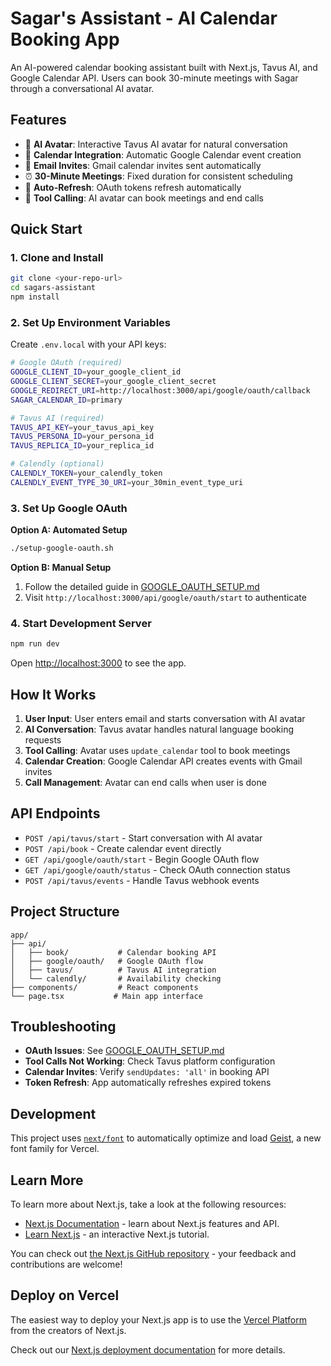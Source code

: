 # Sagar's Assistant - AI Calendar Booking App

An AI-powered calendar booking assistant built with Next.js, Tavus AI, and Google Calendar API. Users can book 30-minute meetings with Sagar through a conversational AI avatar.

## Features

- 🤖 **AI Avatar**: Interactive Tavus AI avatar for natural conversation
- 📅 **Calendar Integration**: Automatic Google Calendar event creation
- 📧 **Email Invites**: Gmail calendar invites sent automatically
- ⏰ **30-Minute Meetings**: Fixed duration for consistent scheduling
- 🔄 **Auto-Refresh**: OAuth tokens refresh automatically
- 🎯 **Tool Calling**: AI avatar can book meetings and end calls

## Quick Start

### 1. Clone and Install

```bash
git clone <your-repo-url>
cd sagars-assistant
npm install
```

### 2. Set Up Environment Variables

Create `.env.local` with your API keys:

```bash
# Google OAuth (required)
GOOGLE_CLIENT_ID=your_google_client_id
GOOGLE_CLIENT_SECRET=your_google_client_secret
GOOGLE_REDIRECT_URI=http://localhost:3000/api/google/oauth/callback
SAGAR_CALENDAR_ID=primary

# Tavus AI (required)
TAVUS_API_KEY=your_tavus_api_key
TAVUS_PERSONA_ID=your_persona_id
TAVUS_REPLICA_ID=your_replica_id

# Calendly (optional)
CALENDLY_TOKEN=your_calendly_token
CALENDLY_EVENT_TYPE_30_URI=your_30min_event_type_uri
```

### 3. Set Up Google OAuth

**Option A: Automated Setup**
```bash
./setup-google-oauth.sh
```

**Option B: Manual Setup**
1. Follow the detailed guide in [GOOGLE_OAUTH_SETUP.md](./GOOGLE_OAUTH_SETUP.md)
2. Visit `http://localhost:3000/api/google/oauth/start` to authenticate

### 4. Start Development Server

```bash
npm run dev
```

Open [http://localhost:3000](http://localhost:3000) to see the app.

## How It Works

1. **User Input**: User enters email and starts conversation with AI avatar
2. **AI Conversation**: Tavus avatar handles natural language booking requests
3. **Tool Calling**: Avatar uses `update_calendar` tool to book meetings
4. **Calendar Creation**: Google Calendar API creates events with Gmail invites
5. **Call Management**: Avatar can end calls when user is done

## API Endpoints

- `POST /api/tavus/start` - Start conversation with AI avatar
- `POST /api/book` - Create calendar event directly
- `GET /api/google/oauth/start` - Begin Google OAuth flow
- `GET /api/google/oauth/status` - Check OAuth connection status
- `POST /api/tavus/events` - Handle Tavus webhook events

## Project Structure

```
app/
├── api/
│   ├── book/           # Calendar booking API
│   ├── google/oauth/   # Google OAuth flow
│   ├── tavus/          # Tavus AI integration
│   └── calendly/       # Availability checking
├── components/         # React components
└── page.tsx           # Main app interface
```

## Troubleshooting

- **OAuth Issues**: See [GOOGLE_OAUTH_SETUP.md](./GOOGLE_OAUTH_SETUP.md)
- **Tool Calls Not Working**: Check Tavus platform configuration
- **Calendar Invites**: Verify `sendUpdates: 'all'` in booking API
- **Token Refresh**: App automatically refreshes expired tokens

## Development

This project uses [`next/font`](https://nextjs.org/docs/app/building-your-application/optimizing/fonts) to automatically optimize and load [Geist](https://vercel.com/font), a new font family for Vercel.

## Learn More

To learn more about Next.js, take a look at the following resources:

- [Next.js Documentation](https://nextjs.org/docs) - learn about Next.js features and API.
- [Learn Next.js](https://nextjs.org/learn) - an interactive Next.js tutorial.

You can check out [the Next.js GitHub repository](https://github.com/vercel/next.js) - your feedback and contributions are welcome!

## Deploy on Vercel

The easiest way to deploy your Next.js app is to use the [Vercel Platform](https://vercel.com/new?utm_medium=default-template&filter=next.js&utm_source=create-next-app&utm_campaign=create-next-app-readme) from the creators of Next.js.

Check out our [Next.js deployment documentation](https://nextjs.org/docs/app/building-your-application/deploying) for more details.
